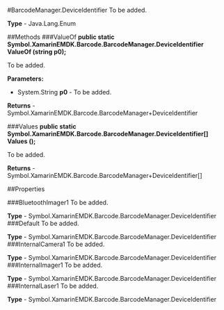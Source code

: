 #BarcodeManager.DeviceIdentifier
To be added.

**Type** - Java.Lang.Enum

##Methods
###ValueOf
**public static Symbol.XamarinEMDK.Barcode.BarcodeManager.DeviceIdentifier ValueOf (string p0);**

To be added.

**Parameters:** 

* System.String **p0** - To be added.

**Returns** - Symbol.XamarinEMDK.Barcode.BarcodeManager+DeviceIdentifier

###Values
**public static Symbol.XamarinEMDK.Barcode.BarcodeManager.DeviceIdentifier[] Values ();**

To be added.


**Returns** - Symbol.XamarinEMDK.Barcode.BarcodeManager+DeviceIdentifier[]

##Properties

###BluetoothImager1
To be added.

**Type** - Symbol.XamarinEMDK.Barcode.BarcodeManager.DeviceIdentifier
###Default
To be added.

**Type** - Symbol.XamarinEMDK.Barcode.BarcodeManager.DeviceIdentifier
###InternalCamera1
To be added.

**Type** - Symbol.XamarinEMDK.Barcode.BarcodeManager.DeviceIdentifier
###InternalImager1
To be added.

**Type** - Symbol.XamarinEMDK.Barcode.BarcodeManager.DeviceIdentifier
###InternalLaser1
To be added.

**Type** - Symbol.XamarinEMDK.Barcode.BarcodeManager.DeviceIdentifier


